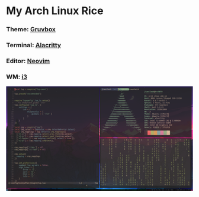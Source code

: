 # My Arch Linux Rice

### Theme:  [Gruvbox](https://github.com/morhetz/gruvbox)
### Terminal: [Alacritty](https://alacritty.org/)
### Editor: [Neovim](https://neovim.io/)
### WM: [i3](https://i3wm.org/)

![](https://github.com/JianClash/.dotfiles/blob/main/rice1.png)
